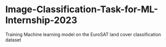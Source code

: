 # Image-Classification-Task-for-ML-Internship-2023
Training  Machine learning model on the EuroSAT land cover classification dataset

